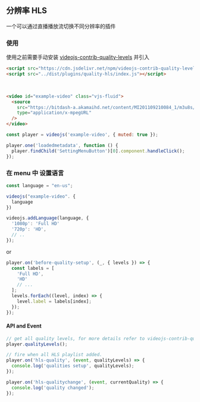 ## 分辨率 HLS <!-- {docsify-ignore-all} -->

一个可以通过直播播放流切换不同分辨率的插件

<!-- [Demo](https://github.com/awesome-tool/x-video/examples/quality-hls.html) -->

### 使用

使用之前需要手动安装 [videojs-contrib-quality-levels](https://github.com/videojs/videojs-contrib-quality-levels) 并引入

```html inject keep
<script src="https://cdn.jsdelivr.net/npm/videojs-contrib-quality-levels@2.0.9/dist/videojs-contrib-quality-levels.js"></script>
<script src="../dist/plugins/quality-hls/index.js"></script>
```

<br />

```html inject
<video id="example-video" class="vjs-fluid">
  <source
    src="https://bitdash-a.akamaihd.net/content/MI201109210084_1/m3u8s/f08e80da-bf1d-4e3d-8899-f0f6155f6efa.m3u8"
    type="application/x-mpegURL"
  />
</video>
```

```js run
const player = videojs('example-video', { muted: true });

player.one('loadedmetadata', function () {
  player.findChild('SettingMenuButton')[0].component.handleClick();
});
```

### 在 menu 中 设置语言

```js
const language = "en-us";

videojs("example-video". {
  language
})

videojs.addLanguage(language, {
  '1080p': 'Full HD'
  '720p': 'HD',
  // ..
});
```

or

```js
player.on('before-quality-setup', (_, { levels }) => {
  const labels = [
    'Full HD',
    'HD'
    // ...
  ];
  levels.forEach((level, index) => {
    level.label = labels[index];
  });
});
```

#### API and Event

```js
// get all quality levels, for more details refer to videojs-contrib-quality-levels
player.qualityLevels();

// fire when all HLS playlist added.
player.on('hls-quality', (event, qualityLevels) => {
  console.log('qualities setup', qualityLevels);
});

player.on('hls-qualitychange', (event, currentQuality) => {
  console.log('quality changed');
});
```

